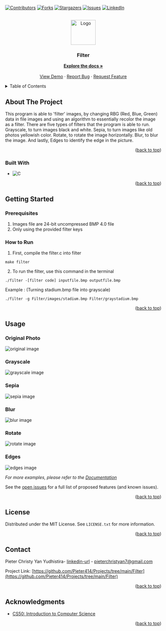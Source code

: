 <!-- Improved compatibility of back to top link: See: https://github.com/othneildrew/Best-README-Template/pull/73 -->
<a id="readme-top"></a>
<!--
*** Thanks for checking out the Best-README-Template. If you have a suggestion
*** that would make this better, please fork the repo and create a pull request
*** or simply open an issue with the tag "enhancement".
*** Don't forget to give the project a star!
*** Thanks again! Now go create something AMAZING! :D
-->



<!-- PROJECT SHIELDS -->
<!--
*** I'm using markdown "reference style" links for readability.
*** Reference links are enclosed in brackets [ ] instead of parentheses ( ).
*** See the bottom of this document for the declaration of the reference variables
*** for contributors-url, forks-url, etc. This is an optional, concise syntax you may use.
*** https://www.markdownguide.org/basic-syntax/#reference-style-links
-->
[![Contributors][contributors-shield]][contributors-url]
[![Forks][forks-shield]][forks-url]
[![Stargazers][stars-shield]][stars-url]
[![Issues][issues-shield]][issues-url]
[![LinkedIn][linkedin-shield]][linkedin-url]

<!-- PROJECT LOGO -->
<br />
<div align="center">
  <a href="https://github.com/Pieter414/Projects/tree/main/Filter">
    <img src="../images/logo.png" alt="Logo" width="80" height="80">
  </a>

<h3 align="center">Filter</h3>

  <p align="center">
    <a href="https://github.com/Pieter414/Projects/tree/main/Filter"><strong>Explore the docs »</strong></a>
    <br />
    <br />
    <a href="https://github.com/Pieter414/Projects/tree/main/Filter">View Demo</a>
    ·
    <a href="https://github.com/Pieter414/Projects/issues/new?labels=bug&template=bug-report---.md">Report Bug</a>
    ·
    <a href="https://github.com/Pieter414/Projects/issues/new?labels=enhancement&template=feature-request---.md">Request Feature</a>
  </p>
</div>



<!-- TABLE OF CONTENTS -->
<details>
  <summary>Table of Contents</summary>
  <ol>
    <li>
      <a href="#about-the-project">About The Project</a>
      <ul>
        <li><a href="#built-with">Built With</a></li>
      </ul>
    </li>
    <li>
      <a href="#getting-started">Getting Started</a>
      <ul>
        <li><a href="#prerequisites">Prerequisites</a></li>
      </ul>
    </li>
    <li><a href="#usage">Usage</a></li>
    <li><a href="#contact">Contact</a></li>
    <li><a href="#acknowledgments">Acknowledgments</a></li>
  </ol>
</details>



<!-- ABOUT THE PROJECT -->
## About The Project

This program is able to 'filter' images, by changing RBG (Red, Blue, Green) data in file images and using an algorithm to essentially recolor the image as a filter. There are five types of filters that the program is able to run. Grayscale, to turn images black and white. Sepia, to turn images like old photos yellowish color. Rotate, to rotate the image horizontally. Blur, to blur the image. And lastly, Edges to identify the edge in the picture. 

<p align="right">(<a href="#readme-top">back to top</a>)</p>



### Built With

* ![C](https://img.shields.io/badge/c-%2300599C.svg?style=for-the-badge&logo=c&logoColor=white)

<p align="right">(<a href="#readme-top">back to top</a>)</p>



<!-- GETTING STARTED -->
## Getting Started

### Prerequisites

1. Images file are 24-bit uncompressed BMP 4.0 file
2. Only using the provided filter keys 

### How to Run
1. First, compile the filter.c into filter
```
make filter
```
2. To run the filter, use this command in the terminal
```
./filter -[filter code] inputfile.bmp outputfile.bmp
```
Example : (Turning stadium.bmp file into grayscale)
```
./filter -g Filter/images/stadium.bmp Filter/graystadium.bmp
```

<p align="right">(<a href="#readme-top">back to top</a>)</p>



<!-- USAGE EXAMPLES -->
## Usage

### Original Photo
![original image](images/stadium.bmp)
### Grayscale
![grayscale image](src/gray.bmp)
### Sepia
![sepia image](src/sepia.bmp)
### Blur
![blur image](src/blur.bmp)
### Rotate
![rotate image](src/rotate.bmp)
### Edges
![edges image](src/edges.bmp)

_For more examples, please refer to the [Documentation](https://example.com)_

See the [open issues](https://github.com/github_username/repo_name/issues) for a full list of proposed features (and known issues).

<p align="right">(<a href="#readme-top">back to top</a>)</p>

<!-- LICENSE -->
## License

Distributed under the MIT License. See `LICENSE.txt` for more information.

<p align="right">(<a href="#readme-top">back to top</a>)</p>



<!-- CONTACT -->
## Contact

Pieter Christy Yan Yudhistira- [linkedin-url](https://www.linkedin.com/in/pieter-christy-yan-yudhistira/) - pieterchristyan7@gmail.com

Project Link: [https://github.com/Pieter414/Projects/tree/main/Filter](https://github.com/Pieter414/Projects/tree/main/Filter)

<p align="right">(<a href="#readme-top">back to top</a>)</p>



<!-- ACKNOWLEDGMENTS -->
## Acknowledgments

* [CS50: Introduction to Computer Science](https://pll.harvard.edu/course/cs50-introduction-computer-science)

<p align="right">(<a href="#readme-top">back to top</a>)</p>



<!-- MARKDOWN LINKS & IMAGES -->
<!-- https://www.markdownguide.org/basic-syntax/#reference-style-links -->
[contributors-shield]: https://img.shields.io/github/contributors/pieter414/Projects.svg?style=for-the-badge
[contributors-url]:  https://github.com/Pieter414/Projects/graphs/contributors
[forks-shield]: https://img.shields.io/github/forks/pieter414/Projects.svg?style=for-the-badge
[forks-url]:  https://github.com/Pieter414/Projects/network/members
[stars-shield]: https://img.shields.io/github/stars/pieter414/Projects.svg?style=for-the-badge
[stars-url]:  https://github.com/Pieter414/Projects//stargazers
[issues-shield]: https://img.shields.io/github/issues/pieter414/Projects.svg?style=for-the-badge
[issues-url]:  https://github.com/Pieter414/Projects//issues
[linkedin-shield]: https://img.shields.io/badge/-LinkedIn-black.svg?style=for-the-badge&logo=linkedin&colorB=555
[linkedin-url]: https://www.linkedin.com/in/pieter-christy-yan-yudhistira/
[product-screenshot]: images/screenshot.png
[Bootstrap.com]: https://img.shields.io/badge/Bootstrap-563D7C?style=for-the-badge&logo=bootstrap&logoColor=white
[Bootstrap-url]: https://getbootstrap.com
